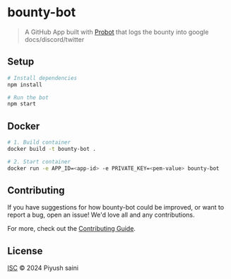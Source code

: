 # bounty-bot

> A GitHub App built with [Probot](https://github.com/probot/probot) that logs the bounty into google docs/discord/twitter

## Setup

```sh
# Install dependencies
npm install

# Run the bot
npm start
```

## Docker

```sh
# 1. Build container
docker build -t bounty-bot .

# 2. Start container
docker run -e APP_ID=<app-id> -e PRIVATE_KEY=<pem-value> bounty-bot
```

## Contributing

If you have suggestions for how bounty-bot could be improved, or want to report a bug, open an issue! We'd love all and any contributions.

For more, check out the [Contributing Guide](CONTRIBUTING.md).

## License

[ISC](LICENSE) © 2024 Piyush saini

